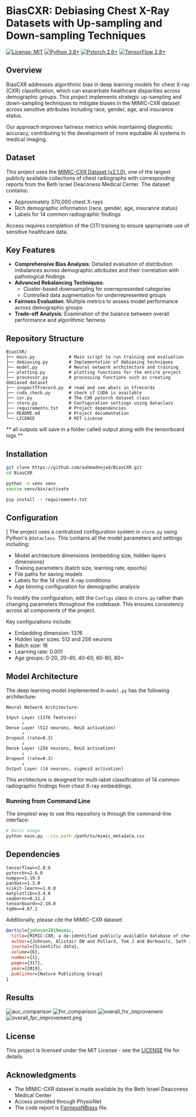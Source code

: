 # BiasCXR: Debiasing Chest X-Ray Datasets with Up-sampling and Down-sampling Techniques

[![License: MIT](https://img.shields.io/badge/License-MIT-yellow.svg)](https://opensource.org/licenses/MIT)
[![Python 3.8+](https://img.shields.io/badge/python-3.8+-red.svg)](https://www.python.org/downloads/)
[![Pytorch 2.6+](https://img.shields.io/pypi/v/torch?label=torch)](https://pytorch.org/)
[![TensorFlow 2.8+](https://img.shields.io/badge/tensorflow-2.8+-orange.svg)](https://www.tensorflow.org/)

## Overview

BiasCXR addresses algorithmic bias in deep learning models for chest X-ray (CXR) classification, which can exacerbate healthcare disparities across demographic groups. This project implements strategic up-sampling and down-sampling techniques to mitigate biases in the MIMIC-CXR dataset across sensitive attributes including race, gender, age, and insurance status.

Our approach improves fairness metrics while maintaining diagnostic accuracy, contributing to the development of more equitable AI systems in medical imaging.

## Dataset

This project uses the [MIMIC-CXR Dataset (v2.1.0)](https://physionet.org/content/mimic-cxr/2.1.0/), one of the largest publicly available collections of chest radiographs with corresponding reports from the Beth Israel Deaconess Medical Center. The dataset contains:

- Approximately 370,000 chest X-rays 
- Rich demographic information (race, gender, age, insurance status)
- Labels for 14 common radiographic findings

Access requires completion of the CITI training to ensure appropriate use of sensitive healthcare data.

## Key Features

- **Comprehensive Bias Analysis**: Detailed evaluation of distribution imbalances across demographic attributes and their correlation with pathological findings
- **Advanced Rebalancing Techniques**:
  - Cluster-based downsampling for overrepresented categories
  - Controlled data augmentation for underrepresented groups
- **Fairness Evaluation**: Multiple metrics to assess model performance across demographic groups
- **Trade-off Analysis**: Examination of the balance between overall performance and algorithmic fairness

## Repository Structure

```
BiasCXR/
├── main.py             # Main script to run training and evaluation
├── debiasing.py        # Implementation of debiasing techniques
├── model.py            # Neural network architecture and training
├── plotting.py         # plotting functions for the entire project
├── processor.py        # processing functions such as creating debiased dataset
├── inspectTFrecord.py  # read and see whats in tfrecords
├── cuda_check.py       # check if CUDA is available
├── cxr.py              # The CXR pytorch dataset class
├── store.py            # Configuration settings using dataclass
├── requirements.txt    # Project dependencies
├── README.md           # Project documentation
└── LICENSE             # MIT License
```

** all outputs will save in a folder called output along with the tensorboard logs **

## Installation

```bash
git clone https://github.com/aahmadnejad/BiasCXR.git
cd BiasCXR

python -m venv venv
source venv/bin/activate

pip install -r requirements.txt
```

## Configuration
[
The project uses a centralized configuration system in `store.py` using Python's `@dataclass`. This contains all the model parameters and settings including:

- Model architecture dimensions (embedding size, hidden layers dimensions)
- Training parameters (batch size, learning rate, epochs)
- File paths for saving models
- Labels for the 14 chest X-ray conditions
- Age binning configuration for demographic analysis

To modify the configuration, edit the `Configs` class in `store.py` rather than changing parameters throughout the codebase. This ensures consistency across all components of the project.

Key configurations include:
- Embedding dimension: 1376
- Hidden layer sizes: 512 and 256 neurons
- Batch size: 16
- Learning rate: 0.001
- Age groups: 0-20, 20-40, 40-60, 60-80, 80+

## Model Architecture

The deep learning model implemented in `model.py` has the following architecture:

```
Neural Network Architecture:

Input Layer (1376 features) 
      ↓
Dense Layer (512 neurons, ReLU activation)
      ↓
Dropout (rate=0.3)
      ↓
Dense Layer (256 neurons, ReLU activation)
      ↓
Dropout (rate=0.3)
      ↓
Output Layer (14 neurons, sigmoid activation)
```

This architecture is designed for multi-label classification of 14 common radiographic findings from chest X-ray embeddings.


### Running from Command Line

The simplest way to use this repository is through the command-line interface:

```bash
# Basic usage
python main.py --csv_path /path/to/mimic_metadata.csv
```


## Dependencies

```
tensorflow>=2.8.0
pytorch>=2.6.0
numpy>=1.19.5
pandas>=1.3.0
scikit-learn>=1.0.0
matplotlib>=3.4.0
seaborn>=0.11.2
tensorboard>=2.19.0
tqdm==4.67.1
```

Additionally, please cite the MIMIC-CXR dataset:

```bibtex
@article{johnson2019mimic,
  title={MIMIC-CXR, a de-identified publicly available database of chest radiographs with free-text reports},
  author={Johnson, Alistair EW and Pollard, Tom J and Berkowitz, Seth J and Greenbaum, Nathaniel R and Lungren, Matthew P and Deng, Chih-ying and Mark, Roger G and Horng, Steven},
  journal={Scientific data},
  volume={6},
  number={1},
  pages={317},
  year={2019},
  publisher={Nature Publishing Group}
}
```

## Results

![auc_comparison](GitAssets/auc_comparison.png)
![fnr_comparison](GitAssets/fnr_comparison.png)
![overall_fnr_improvement](GitAssets/overall_fnr_improvement.png)
![overall_fpr_improvement.png](GitAssets/overall_fpr_improvement.png)

## License

This project is licensed under the MIT License - see the [LICENSE](LICENSE) file for details.

## Acknowledgments

- The MIMIC-CXR dataset is made available by the Beth Israel Deaconess Medical Center
- Access provided through PhysioNet
- The code report is [FairnessNBiass](FairnessNBiass.pdf) file.
